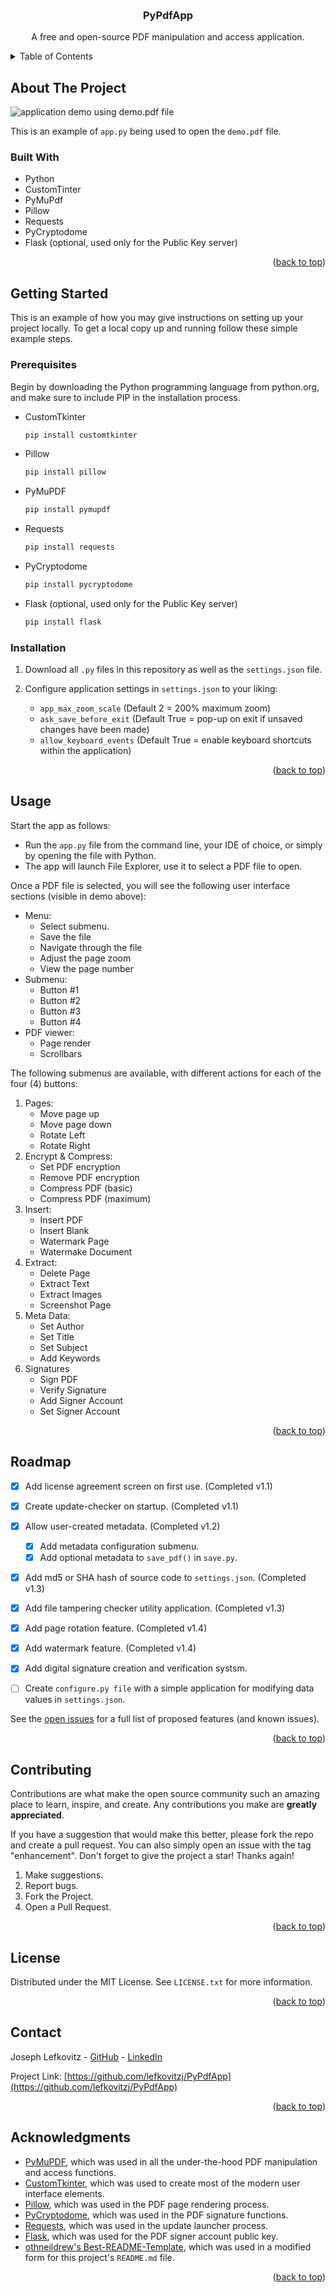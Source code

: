 <a id="readme-top"></a>
<!-- PROJECT HEADER -->
<br />
<div align="center">
<h3 align="center">PyPdfApp</h3>

  <p align="center">
    A free and open-source PDF manipulation and access application.
    <br />
  </p>
</div>



<!-- TABLE OF CONTENTS -->
<details>
  <summary>Table of Contents</summary>
  <ol>
    <li>
      <a href="#about-the-project">About The Project</a>
      <ul>
        <li><a href="#built-with">Built With</a></li>
      </ul>
    </li>
    <li>
      <a href="#getting-started">Getting Started</a>
      <ul>
        <li><a href="#prerequisites">Prerequisites</a></li>
        <li><a href="#installation">Installation</a></li>
      </ul>
    </li>
    <li><a href="#usage">Usage</a></li>
    <li><a href="#roadmap">Roadmap</a></li>
    <li><a href="#license">License</a></li>
    <li><a href="#contact">Contact</a></li>
    <li><a href="#acknowledgments">Acknowledgments</a></li>
  </ol>
</details>



<!-- ABOUT THE PROJECT -->
## About The Project

<img src="documentation-images/application.png" alt="application demo using demo.pdf file">

This is an example of `app.py` being used to open the `demo.pdf` file.


### Built With

* Python
* CustomTinter
* PyMuPdf
* Pillow
* Requests
* PyCryptodome
* Flask (optional, used only for the Public Key server)

<p align="right">(<a href="#readme-top">back to top</a>)</p>



<!-- GETTING STARTED -->
## Getting Started

This is an example of how you may give instructions on setting up your project locally.
To get a local copy up and running follow these simple example steps.

### Prerequisites
Begin by downloading the Python programming language from python.org, and make sure to include PIP in the installation process.

* CustomTkinter
  ```sh
  pip install customtkinter
  ```
* Pillow
  ```sh
  pip install pillow
  ```
* PyMuPDF
  ```sh
  pip install pymupdf
  ```
* Requests
  ```sh
  pip install requests
  ```
* PyCryptodome
  ```sh
  pip install pycryptodome
  ```
* Flask (optional, used only for the Public Key server)
  ```sh
  pip install flask
  ```
### Installation

1. Download all `.py` files in this repository as well as the `settings.json` file.

2. Configure application settings in `settings.json` to your liking:
   * `app_max_zoom_scale` (Default 2 = 200% maximum zoom)
   * `ask_save_before_exit` (Default True = pop-up on exit if unsaved changes have been made)
   * `allow_keyboard_events` (Default True = enable keyboard shortcuts within the application)
   

<p align="right">(<a href="#readme-top">back to top</a>)</p>



<!-- USAGE EXAMPLES -->
## Usage

Start the app as follows: 
* Run the `app.py` file from the command line, your IDE of choice, or simply by opening the file with Python.
* The app will launch File Explorer, use it to select a PDF file to open.

Once a PDF file is selected, you will see the following user interface sections (visible in demo above):
* Menu:
  * Select submenu.
  * Save the file
  * Navigate through the file
  * Adjust the page zoom
  * View the page number
* Submenu:
  * Button #1
  * Button #2
  * Button #3
  * Button #4
* PDF viewer:
  * Page render
  * Scrollbars

The following submenus are available, with different actions for each of the four (4) buttons:
1. Pages:
   * Move page up
   * Move page down
   * Rotate Left
   * Rotate Right
2. Encrypt & Compress:
   * Set PDF encryption
   * Remove PDF encryption
   * Compress PDF (basic)
   * Compress PDF (maximum)
3. Insert:
   * Insert PDF
   * Insert Blank
   * Watermark Page
   * Watermake Document
4. Extract:
   * Delete Page
   * Extract Text
   * Extract Images
   * Screenshot Page
5. Meta Data:
   * Set Author
   * Set Title
   * Set Subject
   * Add Keywords
6. Signatures
   * Sign PDF
   * Verify Signature
   * Add Signer Account
   * Set Signer Account


<p align="right">(<a href="#readme-top">back to top</a>)</p>



<!-- ROADMAP -->
## Roadmap

- [x] Add license agreement screen on first use. (Completed v1.1)
- [x] Create update-checker on startup. (Completed v1.1)
- [x] Allow user-created metadata. (Completed v1.2)
    - [x] Add metadata configuration submenu. 
    - [x] Add optional metadata to `save_pdf()` in `save.py`.
- [x] Add md5 or SHA hash of source code to `settings.json`. (Completed v1.3)
- [x] Add file tampering checker utility application. (Completed v1.3)
- [x] Add page rotation feature. (Completed v1.4)
- [x] Add watermark feature. (Completed v1.4)
- [x] Add digital signature creation and verification systsm.
- [ ] Create `configure.py file` with a simple application for modifying data values in `settings.json`.


See the [open issues](https://github.com/lefkovitzj/PyPdfApp/issues) for a full list of proposed features (and known issues).

<p align="right">(<a href="#readme-top">back to top</a>)</p>



<!-- CONTRIBUTING -->
## Contributing

Contributions are what make the open source community such an amazing place to learn, inspire, and create. Any contributions you make are **greatly appreciated**.

If you have a suggestion that would make this better, please fork the repo and create a pull request. You can also simply open an issue with the tag "enhancement".
Don't forget to give the project a star! Thanks again!

1. Make suggestions.
2. Report bugs.
3. Fork the Project.
4. Open a Pull Request.

<p align="right">(<a href="#readme-top">back to top</a>)</p>




<!-- LICENSE -->
## License

Distributed under the MIT License. See `LICENSE.txt` for more information.

<p align="right">(<a href="#readme-top">back to top</a>)</p>



<!-- CONTACT -->
## Contact

Joseph Lefkovitz - [GitHub](https://github.com/lefkovitzj/) - [LinkedIn](https://www.linkedin.com/in/joseph-lefkovitz/)

Project Link: [https://github.com/lefkovitzj/PyPdfApp](https://github.com/lefkovitzj/PyPdfApp)

<p align="right">(<a href="#readme-top">back to top</a>)</p>



<!-- ACKNOWLEDGMENTS -->
## Acknowledgments

* [PyMuPDF](https://pymupdf.readthedocs.io/), which was used in all the under-the-hood PDF manipulation and access functions.
* [CustomTkinter](https://customtkinter.tomschimansky.com/), which was used to create most of the modern user interface elements.
* [Pillow](https://pillow.readthedocs.io/), which was used in the PDF page rendering process.
* [PyCryptodome](https://www.pycryptodome.org/), which was used in the PDF signature functions.
* [Requests](https://requests.readthedocs.io/), which was used in the update launcher process.
* [Flask](https://flask.palletsprojects.com/), which was used for the PDF signer account public key.
* [othneildrew's Best-README-Template](https://github.com/othneildrew/Best-README-Template/), which was used in a modified form for this project's `README.md` file.

<p align="right">(<a href="#readme-top">back to top</a>)</p>
